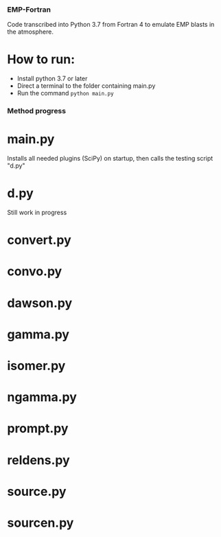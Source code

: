 ### EMP-Fortran
Code transcribed into Python 3.7 from Fortran 4 to emulate EMP blasts in the atmosphere.

# How to run:
* Install python 3.7 or later
* Direct a terminal to the folder containing main.py
* Run the command `python main.py`

### Method progress

# main.py
Installs all needed plugins (SciPy) on startup, then calls the testing script "d.py"

# d.py
Still work in progress

# convert.py

# convo.py

# dawson.py

# gamma.py

# isomer.py

# ngamma.py

# prompt.py

# reldens.py

# source.py

# sourcen.py